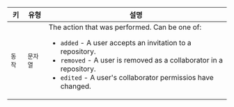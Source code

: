| 키    | 유형    | 설명                                                                     |
| ---- | ----- | ---------------------------------------------------------------------- |
| `동작` | `문자열` | The action that was performed. Can be one of:<ul><li> `added` - A user accepts an invitation to a repository.</li><li>`removed` - A user is removed as a collaborator in a repository.</li><li>`edited` - A user's collaborator permissios have changed. </li></ul> |

